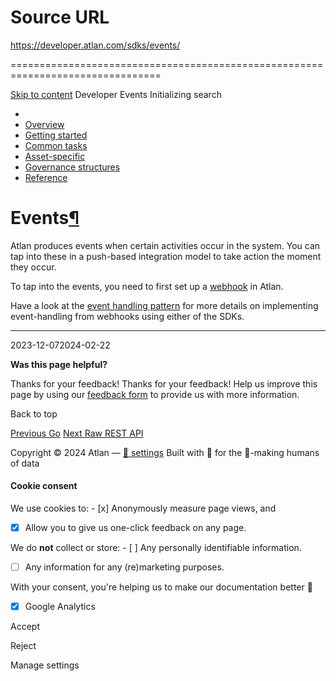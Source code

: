# Source URL
https://developer.atlan.com/sdks/events/

================================================================================

<!--
canonical: https://developer.atlan.com/sdks/events/
meta-content-security-policy: object-src 'none'; base-uri 'self'; manifest-src 'self'; media-src 'self';
meta-description: Atlan produces events you can tap into to create push-based integrations, the moment activities occur in Atlan.
meta-generator: mkdocs-1.6.1, mkdocs-material-9.6.14
meta-og-description: Atlan produces events you can tap into to create push-based integrations, the moment activities occur in Atlan.
meta-og-image: https://developer.atlan.com/assets/images/social/sdks/events.png
meta-og-image-height: 630
meta-og-image-type: image/png
meta-og-image-width: 1200
meta-og-title: Events - Developer
meta-og-type: website
meta-og-url: https://developer.atlan.com/sdks/events/
meta-twitter:card: summary_large_image
meta-twitter:description: Atlan produces events you can tap into to create push-based integrations, the moment activities occur in Atlan.
meta-twitter:image: https://developer.atlan.com/assets/images/social/sdks/events.png
meta-twitter:title: Events - Developer
meta-viewport: width=device-width,initial-scale=1
title: Events - Developer
-->

[Skip to content](#events) Developer Events Initializing search 

* 
* [Overview](../..)
* [Getting started](../../getting-started/)
* [Common tasks](../../snippets/)
* [Asset\-specific](../../patterns/)
* [Governance structures](../../governance/)
* [Reference](../../reference/)

Events[¶](#events "Permanent link")
===================================

Atlan produces events when certain activities occur in the system. You can tap into these in a push\-based integration model to take action the moment they occur.

To tap into the events, you need to first set up a [webhook](https://ask.atlan.com/hc/en-us/articles/7145739770511)  in Atlan.

Have a look at the [event handling pattern](../../patterns/events/) for more details on implementing event\-handling from webhooks using either of the SDKs.

---

2023\-12\-072024\-02\-22

**Was this page helpful?**

Thanks for your feedback! Thanks for your feedback! Help us improve this page by using our [feedback form](https://docs.google.com/forms/d/e/1FAIpQLScfoq7vqEn8S4QvN0ehPp0MRy6WYK5x-okJDqD69lHgoPPWtg/viewform?usp=pp_url&entry.1800719315=/sdks/events/) to provide us with more information. 

Back to top

[Previous Go](../go/) [Next Raw REST API](../raw/) 

Copyright © 2024 Atlan — [🍪 settings](#__consent) 
Built with 💙 for the 🤖\-making humans of data 

#### Cookie consent

We use cookies to: - [x] Anonymously measure page views, and
- [x] Allow you to give us one\-click feedback on any page.

 We do **not** collect or store: - [ ] Any personally identifiable information.
- [ ] Any information for any (re)marketing purposes.

 With your consent, you're helping us to make our documentation better 💙

- [x] Google Analytics

Accept

Reject

Manage settings

